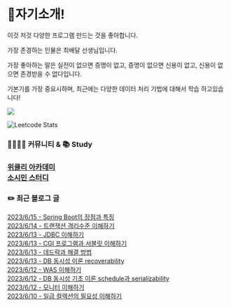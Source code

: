 
<h1>🙋자기소개!</h1>

이것 저것 다양한 프로그램 만드는 것을 좋아합니다.

가장 존경하는 인물은 최배달 선생님입니다.

가장 좋아하는 말은 실전이 없으면 증명이 없고, 증명이 없으면 신용이 없고, 신용이 없으면 존경받을 수 없다입니다.

기본기를 가장 중요시하며, 최근에는 다양한 데이터 처리 기법에 대해서 학습 하고있습니다!

![](https://github-profile-trophy.vercel.app/?username=jungmini0601&theme=flat&no-frame=true&margin-w=30)

![Leetcode Stats](https://leetcard.jacoblin.cool/jungmini0601)

<h3>  👨‍👨‍👦‍👦 커뮤니티 & 📚 Study<h3>

[위클리 아카데미](https://www.weekly.ac/) <br>
[소시민 스터디](https://oval-licorice-979.notion.site/4fc65451bf244a138a93f930ecaaee38?v=8ec49eefb77f44f5a5faef7b15213ac0) <br>

<h3>✏️ 최근 블로그 글</h3> 

[2023/6/15 - Spring Boot의 장점과 특징](https://jungmini-laboratory.tistory.com/119) <br>
[2023/6/14 - 트랜잭션 격리수준 이해하기](https://jungmini-laboratory.tistory.com/118) <br>
[2023/6/13 - JDBC 이해하기](https://jungmini-laboratory.tistory.com/117) <br>
[2023/6/13 - CGI 프로그램과 서블릿 이해하기](https://jungmini-laboratory.tistory.com/116) <br>
[2023/6/13 - 데드락과 해결 방법](https://jungmini-laboratory.tistory.com/115) <br>
[2023/6/13 - DB 동시성 이론 recoverability](https://jungmini-laboratory.tistory.com/114) <br>
[2023/6/12 - WAS 이해하기](https://jungmini-laboratory.tistory.com/113) <br>
[2023/6/12 - DB 동시성 기초 이론 schedule과 serializability](https://jungmini-laboratory.tistory.com/112) <br>
[2023/6/12 - 모니터 이해하기](https://jungmini-laboratory.tistory.com/111) <br>
[2023/6/10 - 일급 컬렉션의 필요성 이해하기](https://jungmini-laboratory.tistory.com/110) <br>
